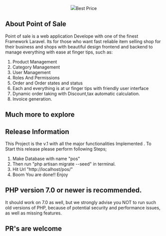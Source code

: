 <p align="center"><img src="https://laravel.com/assets/img/components/logo-laravel.svg">Best Price</p>


## About Point of Sale

Point of sale is a web application Develope with one of the finest Framework Laravel. Its for those who want  fast reliable item selling shop for their business and shops with beautiful design frontend and backend to manage everything with ease at finger tips, such as:

1) Product Management
2) Category Management
3) User Management
4) Roles And Permissions
5) Order and Order states and status 
6) Each and everything is at ur finger tips with friendly user interface
7) Dynamic order taking with Discount,tax automatic calculation.
8) Invoice generation.
## Much more to explore



## Release Information


This Project is the v.1 with all the major functionalities Implemented .
 To Start this release please perform following Steps;

1) Make Database with name "pos"
2) Then run "php artisan migrate --seed" in terminal.
3) Hit Url "http://localhost/pos/"
4) Boom You are done!! Enjoy

## PHP version 7.0 or newer is recommended.

It should work on 7.0 as well, but we strongly advise you NOT to run
such old versions of PHP, because of potential security and performance
issues, as well as missing features.

## PR's are welcome
